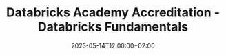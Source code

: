 ---
title: "Databricks Academy Accreditation - Databricks Fundamentals"
date: 2025-05-14T12:00:00+02:00
draft: false
tags: [Certifications,Databricks]
---